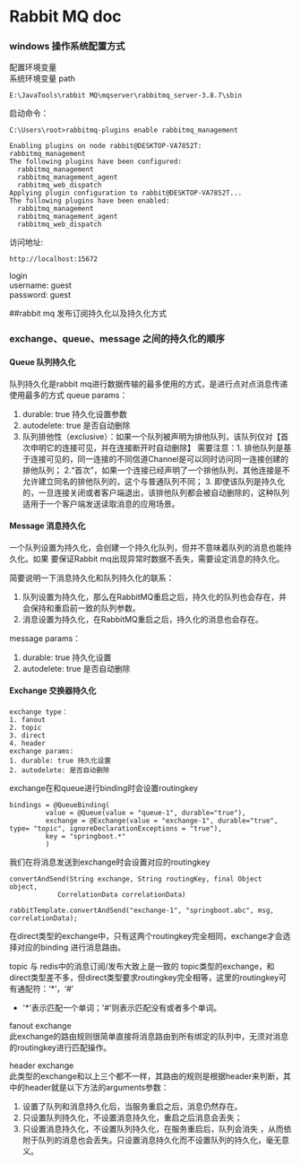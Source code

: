 # Rabbit MQ doc

### windows 操作系统配置方式
配置环境变量   
系统环境变量 path  
```
E:\JavaTools\rabbit MQ\mqserver\rabbitmq_server-3.8.7\sbin  
```

启动命令：
```
C:\Users\root>rabbitmq-plugins enable rabbitmq_management  

Enabling plugins on node rabbit@DESKTOP-VA7852T:
rabbitmq_management
The following plugins have been configured:
  rabbitmq_management
  rabbitmq_management_agent
  rabbitmq_web_dispatch
Applying plugin configuration to rabbit@DESKTOP-VA7852T...
The following plugins have been enabled:
  rabbitmq_management
  rabbitmq_management_agent
  rabbitmq_web_dispatch
```
访问地址:
```
http://localhost:15672
```
login  
username: guest  
password: guest


##rabbit mq 发布订阅持久化以及持久化方式

### exchange、queue、message 之间的持久化的顺序

#### Queue 队列持久化
队列持久化是rabbit mq进行数据传输的最多使用的方式，是进行点对点消息传递使用最多的方式
queue params：
  1. durable: true 持久化设置参数
  2. autodelete: true 是否自动删除  
  3. 队列排他性（exclusive）：如果一个队列被声明为排他队列，该队列仅对【首次申明它的连接可见，并在连接断开时自动删除】
需要注意：1. 排他队列是基于连接可见的，同一连接的不同信道Channel是可以同时访问同一连接创建的排他队列；
	2.“首次”，如果一个连接已经声明了一个排他队列，其他连接是不允许建立同名的排他队列的，这个与普通队列不同；
	3. 即使该队列是持久化的，一旦连接关闭或者客户端退出，该排他队列都会被自动删除的，这种队列适用于一个客户端发送读取消息的应用场景。

#### Message 消息持久化
一个队列设置为持久化，会创建一个持久化队列，但并不意味着队列的消息也能持久化。如果
要保证Rabbit mq出现异常时数据不丢失，需要设定消息的持久化。

简要说明一下消息持久化和队列持久化的联系：

1. 队列设置为持久化，那么在RabbitMQ重启之后，持久化的队列也会存在，并会保持和重启前一致的队列参数。
2. 消息设置为持久化，在RabbitMQ重启之后，持久化的消息也会存在。

message params：
  1. durable: true 持久化设置
  2. autodelete: true 是否自动删除

#### Exchange 交换器持久化
	
    exchange type：
	1. fanout
	2. topic
	3. direct
	4. header
    exchange params:
	1. durable: true 持久化设置
	2. autodelete: 是否自动删除

exchange在和queue进行binding时会设置routingkey
```
bindings = @QueueBinding(
         value = @Queue(value = "queue-1", durable="true"),
         exchange = @Exchange(value = "exchange-1", durable="true", type= "topic", ignoreDeclarationExceptions = "true"),
         key = "springboot.*"
         )
```
我们在将消息发送到exchange时会设置对应的routingkey
```
convertAndSend(String exchange, String routingKey, final Object object,
			CorrelationData correlationData)  

rabbitTemplate.convertAndSend("exchange-1", "springboot.abc", msg, correlationData);
```
在direct类型的exchange中，只有这两个routingkey完全相同，exchange才会选择对应的binding
进行消息路由。

topic 与 redis中的消息订阅/发布大致上是一致的
topic类型的exchange，和direct类型差不多，但direct类型要求routingkey完全相等，这里的routingkey可有通配符：‘*’，‘#’
* '*'表示匹配一个单词；'#'则表示匹配没有或者多个单词。

fanout exchange  
此exchange的路由规则很简单直接将消息路由到所有绑定的队列中，无须对消息的routingkey进行匹配操作。

header exchange  
此类型的exchange和以上三个都不一样，其路由的规则是根据header来判断，其中的header就是以下方法的arguments参数：



1. 设置了队列和消息持久化后，当服务重启之后，消息仍然存在。
2. 只设置队列持久化，不设置消息持久化，重启之后消息会丢失；
3. 只设置消息持久化，不设置队列持久化，在服务重启后，队列会消失
，从而依附于队列的消息也会丢失。只设置消息持久化而不设置队列的持久化，毫无意义。